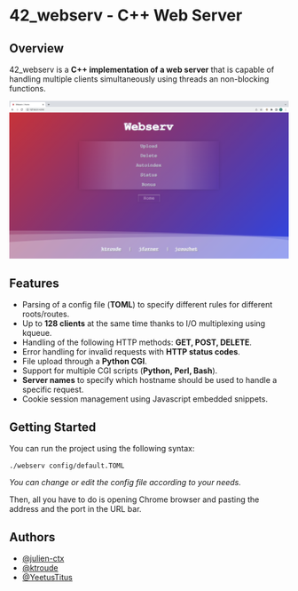 # 42_webserv - C++ Web Server

## Overview
42_webserv is a **C++ implementation of a web server** that is capable of handling multiple clients simultaneously using threads an non-blocking functions.

<img src="https://raw.githubusercontent.com/julien-ctx/42_webserv/master/assets/webserv.png">

## Features
- Parsing of a config file (**TOML**) to specify different rules for different roots/routes.
- Up to **128 clients** at the same time thanks to I/O multiplexing using kqueue.
- Handling of the following HTTP methods: **GET, POST, DELETE**.
- Error handling for invalid requests with **HTTP status codes**.
- File upload through a **Python CGI**.
- Support for multiple CGI scripts (**Python, Perl, Bash**).
- **Server names** to specify which hostname should be used to handle a specific request.
- Cookie session management using Javascript embedded snippets.
## Getting Started
You can run the project using the following syntax:

```
./webserv config/default.TOML
```
*You can change or edit the config file according to your needs.*

Then, all you have to do is opening Chrome browser and pasting the address and the port in the URL bar.

## Authors

- [@julien-ctx](https://github.com/julien-ctx)
- [@ktroude](https://github.com/ktroude)
- [@YeetusTitus](https://github.com/YeetusTitus)
